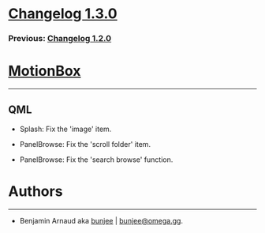 # [Changelog 1.3.0](http://omega.gg/MotionBox/changes/1.3.0.html)

### Previous: [Changelog 1.2.0](1.2.0.html)

# [MotionBox](http://omega.gg/MotionBox)
---

## QML

- Splash: Fix the 'image' item.

- PanelBrowse: Fix the 'scroll folder' item.

- PanelBrowse: Fix the 'search browse' function.


# Authors
---

- Benjamin Arnaud aka [bunjee](http://bunjee.me) | <bunjee@omega.gg>.
